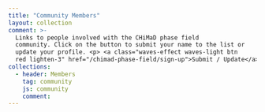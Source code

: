 ```yaml
---
title: "Community Members"
layout: collection
comment: >-
  Links to people involved with the CHiMaD phase field
  community. Click on the button to submit your name to the list or
  update your profile. <p> <a class="waves-effect waves-light btn
  red lighten-3" href="/chimad-phase-field/sign-up">Submit / Update</a> </p>
collections:
  - header: Members
    tag: community
    js: community
    comment:
---
```

